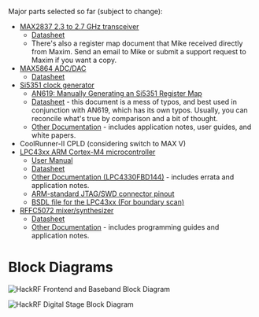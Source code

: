 Major parts selected so far (subject to change):

* [MAX2837 2.3 to 2.7 GHz transceiver](http://www.maxim-ic.com/datasheet/index.mvp/id/5452/t/al)
  * [Datasheet](http://datasheets.maxim-ic.com/en/ds/MAX2837.pdf)
  * There's also a register map document that Mike received directly from Maxim. Send an email to Mike or submit a support request to Maxim if you want a copy.
* [MAX5864 ADC/DAC](http://www.maxim-ic.com/datasheet/index.mvp/id/3946/t/do)
  * [Datasheet](http://datasheets.maxim-ic.com/en/ds/MAX5864.pdf)
* [Si5351 clock generator](http://www.silabs.com/products/clocksoscillators/clock-generator/Pages/lvcmos-clocks-5-outputs.aspx)
  * [AN619: Manually Generating an Si5351 Register Map](http://www.silabs.com/Support%20Documents/TechnicalDocs/AN619.pdf)
  * [Datasheet](http://www.silabs.com/Support%20Documents/TechnicalDocs/Si5351.pdf) - this document is a mess of typos, and best used in conjunction with AN619, which has its own typos. Usually, you can reconcile what's true by comparison and a bit of thought.
  * [Other Documentation](http://www.silabs.com/products/clocksoscillators/clock-generators-and-buffers/Pages/clock+vcxo.aspx) - includes application notes, user guides, and white papers.
* CoolRunner-II CPLD (considering switch to MAX V)
* [LPC43xx ARM Cortex-M4 microcontroller](http://www.nxp.com/products/microcontrollers/cortex_m4/lpc4300/)
  * [User Manual](http://www.nxp.com/documents/user_manual/UM10503.pdf)
  * [Datasheet](http://www.nxp.com/documents/data_sheet/LPC4350_30_20_10.pdf)
  * [Other Documentation (LPC4330FBD144)](http://www.nxp.com/products/microcontrollers/cortex_m4/lpc4300/LPC4330FBD144.html#documentation) - includes errata and application notes.
  * [ARM-standard JTAG/SWD connector pinout](http://www.keil.com/support/man/docs/ulink2/ulink2_hw_connectors.htm)
  * [BSDL file for the LPC43xx (For boundary scan)](http://www.lpcware.com/system/files/LPC18xx_43xx%20BSDL%20files%2020121127_0.zip)
* [RFFC5072 mixer/synthesizer](http://www.rfmd.com/store/rffc5072-1.html)
  * [Datasheet](http://www.rfmd.com/CS/Documents/RFFC5071_2DS.pdf)
  * [Other Documentation](http://www.rfmd.com/store/rffc5072-1.html) - includes programming guides and application notes.

Block Diagrams
==============

![HackRF Frontend and Baseband Block Diagram](https://raw.github.com/mossmann/hackrf/master/doc/wiki/images/hackrf_blockdiagram-frontend_baseband.png)

![HackRF Digital Stage Block Diagram](https://raw.github.com/mossmann/hackrf/master/doc/wiki/images/hackrf_blockdiagram-digital.png)